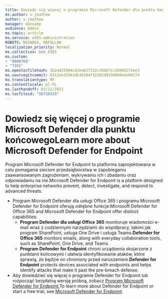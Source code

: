 ```yaml
---
title: Dowiedz się więcej o programie Microsoft Defender dla punktu końcowego
ms.author: v-jmathew
author: v-jmathew
manager: dansimp
audience: Admin
ms.topic: article
ms.service: o365-administration
ROBOTS: NOINDEX, NOFOLLOW
localization_priority: Normal
ms.collection: Adm_O365
ms.custom:
- "9000760"
- "7391"
ms.openlocfilehash: 2b2a425904c63ea627332c36d67cc2b902571ee3
ms.sourcegitcommit: 6312ee31561db36104f32282d019d069ede69174
ms.translationtype: MT
ms.contentlocale: pl-PL
ms.lasthandoff: 03/11/2021
ms.locfileid: "50750319"
---
```

# <a name="learn-more-about-microsoft-defender-for-endpoint"></a><span data-ttu-id="08948-102">Dowiedz się więcej o programie Microsoft Defender dla punktu końcowego</span><span class="sxs-lookup"><span data-stu-id="08948-102">Learn more about Microsoft Defender for Endpoint</span></span>

<span data-ttu-id="08948-103">Program Microsoft Defender for Endpoint to platforma zaprojektowana w celu pomagania sieciom przedsiębiorstwa w zapobieganiu zaawansowanym zagrożeniam, wykrywaniu ich i zbadaniu oraz odpowiadaniu na nie.</span><span class="sxs-lookup"><span data-stu-id="08948-103">Microsoft Defender for Endpoint is a platform designed to help enterprise networks prevent, detect, investigate, and respond to advanced threats.</span></span>

- <span data-ttu-id="08948-104">Program Microsoft Defender dla usługi Office 365 i programu Microsoft Defender for Endpoint oferują odrębne funkcje:</span><span class="sxs-lookup"><span data-stu-id="08948-104">Microsoft Defender for Office 365 and Microsoft Defender for Endpoint offer distinct capabilities:</span></span>
  - <span data-ttu-id="08948-105">**Program Defender dla usługi Office 365** monitoruje wiadomości e-mail wraz z codziennymi narzędziami do współpracy, takimi jak program SharePoint, usługa One Drive i usługa Teams.</span><span class="sxs-lookup"><span data-stu-id="08948-105">**Defender for Office 365** monitors emails, along with everyday collaboration tools, such as SharePoint, One Drive, and Teams.</span></span>
  - <span data-ttu-id="08948-106">**Program Defender for Endpoint** chroni urządzenia skojarzone z punktami końcowymi i ułatwia identyfikowanie ataków, które sprawią, że będzie on chroniony przed naruszeniem.</span><span class="sxs-lookup"><span data-stu-id="08948-106">**Defender for Endpoint** protects devices associated with endpoints and helps identify attacks that make it past the pre-breach defense.</span></span>
- <span data-ttu-id="08948-107">Aby dowiedzieć się więcej o programie Defender for Endpoint lub rozpocząć bezpłatną wersję próbną, zobacz [Program Microsoft Defender for Endpoint.](https://go.microsoft.com/fwlink/?linkid=2094113)</span><span class="sxs-lookup"><span data-stu-id="08948-107">To learn more about Defender for Endpoint or start a free trial, see [Microsoft Defender for Endpoint](https://go.microsoft.com/fwlink/?linkid=2094113).</span></span>
